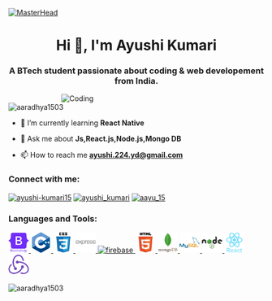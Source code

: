 [![MasterHead](https://i.pinimg.com/originals/8d/8c/83/8d8c83e6fd50045287375032a8797318.gif)](https://rishavchanda.io)
<h1 align="center">Hi 👋, I'm Ayushi Kumari</h1>
<h3 align="center">A BTech student passionate about coding & web developement from India.</h3>
<img align="right" alt="Coding" width="400" src="https://i.pinimg.com/originals/68/92/23/689223b7c3b904639f0cc05b970315f6.gif">


<p align="left"> <img src="https://komarev.com/ghpvc/?username=aaradhya1503&label=Profile%20views&color=0e75b6&style=flat" alt="aaradhya1503" /> </p>

- 🌱 I’m currently learning **React Native**

- 💬 Ask me about **Js,React.js,Node.js,Mongo DB**

- 📫 How to reach me **ayushi.224.yd@gmail.com**

<h3 align="left">Connect with me:</h3>
<p align="left">
<a href="https://linkedin.com/in/ayushi-kumari15" target="blank"><img align="center" src="https://raw.githubusercontent.com/rahuldkjain/github-profile-readme-generator/master/src/images/icons/Social/linked-in-alt.svg" alt="ayushi-kumari15" height="30" width="40" /></a>
<a href="https://www.codechef.com/users/ayushi_kumari" target="blank"><img align="center" src="https://cdn.jsdelivr.net/npm/simple-icons@3.1.0/icons/codechef.svg" alt="ayushi_kumari" height="30" width="40" /></a>
<a href="https://www.leetcode.com/aayu_15" target="blank"><img align="center" src="https://raw.githubusercontent.com/rahuldkjain/github-profile-readme-generator/master/src/images/icons/Social/leet-code.svg" alt="aayu_15" height="30" width="40" /></a>
</p>

<h3 align="left">Languages and Tools:</h3>
<p align="left"> <a href="https://getbootstrap.com" target="_blank" rel="noreferrer"> <img src="https://raw.githubusercontent.com/devicons/devicon/master/icons/bootstrap/bootstrap-plain-wordmark.svg" alt="bootstrap" width="40" height="40"/> </a> <a href="https://www.w3schools.com/cpp/" target="_blank" rel="noreferrer"> <img src="https://raw.githubusercontent.com/devicons/devicon/master/icons/cplusplus/cplusplus-original.svg" alt="cplusplus" width="40" height="40"/> </a> <a href="https://www.w3schools.com/css/" target="_blank" rel="noreferrer"> <img src="https://raw.githubusercontent.com/devicons/devicon/master/icons/css3/css3-original-wordmark.svg" alt="css3" width="40" height="40"/> </a> <a href="https://expressjs.com" target="_blank" rel="noreferrer"> <img src="https://raw.githubusercontent.com/devicons/devicon/master/icons/express/express-original-wordmark.svg" alt="express" width="40" height="40"/> </a> <a href="https://firebase.google.com/" target="_blank" rel="noreferrer"> <img src="https://www.vectorlogo.zone/logos/firebase/firebase-icon.svg" alt="firebase" width="40" height="40"/> </a> <a href="https://www.w3.org/html/" target="_blank" rel="noreferrer"> <img src="https://raw.githubusercontent.com/devicons/devicon/master/icons/html5/html5-original-wordmark.svg" alt="html5" width="40" height="40"/> </a> <a href="https://www.mongodb.com/" target="_blank" rel="noreferrer"> <img src="https://raw.githubusercontent.com/devicons/devicon/master/icons/mongodb/mongodb-original-wordmark.svg" alt="mongodb" width="40" height="40"/> </a> <a href="https://www.mysql.com/" target="_blank" rel="noreferrer"> <img src="https://raw.githubusercontent.com/devicons/devicon/master/icons/mysql/mysql-original-wordmark.svg" alt="mysql" width="40" height="40"/> </a> <a href="https://nodejs.org" target="_blank" rel="noreferrer"> <img src="https://raw.githubusercontent.com/devicons/devicon/master/icons/nodejs/nodejs-original-wordmark.svg" alt="nodejs" width="40" height="40"/> </a> <a href="https://reactjs.org/" target="_blank" rel="noreferrer"> <img src="https://raw.githubusercontent.com/devicons/devicon/master/icons/react/react-original-wordmark.svg" alt="react" width="40" height="40"/> </a> <a href="https://redux.js.org" target="_blank" rel="noreferrer"> <img src="https://raw.githubusercontent.com/devicons/devicon/master/icons/redux/redux-original.svg" alt="redux" width="40" height="40"/> </a> </p>

<p><img align="center" src="https://github-readme-stats.vercel.app/api/top-langs?username=aaradhya1503&show_icons=true&locale=en&layout=compact" alt="aaradhya1503" /></p>

